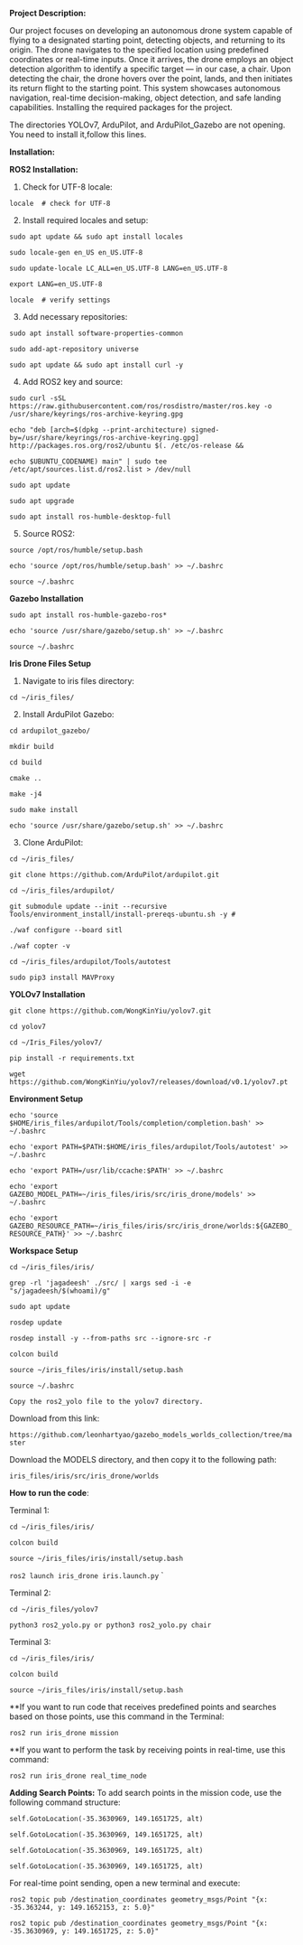 **Project Description:**

Our project focuses on developing an autonomous drone system capable of flying to a designated starting point, detecting objects, and returning to its origin. The drone navigates to the specified location using predefined coordinates or real-time inputs. Once it arrives, the drone employs an object detection algorithm to identify a specific target — in our case, a chair. Upon detecting the chair, the drone hovers over the point, lands, and then initiates its return flight to the starting point. This system showcases autonomous navigation, real-time decision-making, object detection, and safe landing capabilities.
Installing the required packages for the project.

The directories YOLOv7, ArduPilot, and ArduPilot_Gazebo are not opening. You need to install it,follow this lines.

**Installation:**

**ROS2 Installation:**
1. Check for UTF-8 locale:
   
`locale  # check for UTF-8`

2. Install required locales and setup:

`sudo apt update && sudo apt install locales`

`sudo locale-gen en_US en_US.UTF-8`

`sudo update-locale LC_ALL=en_US.UTF-8 LANG=en_US.UTF-8`

`export LANG=en_US.UTF-8`

`locale  # verify settings`

3. Add necessary repositories:

`sudo apt install software-properties-common`

`sudo add-apt-repository universe`

`sudo apt update && sudo apt install curl -y`

4. Add ROS2 key and source:

`sudo curl -sSL https://raw.githubusercontent.com/ros/rosdistro/master/ros.key -o /usr/share/keyrings/ros-archive-keyring.gpg`

`echo "deb [arch=$(dpkg --print-architecture) signed-by=/usr/share/keyrings/ros-archive-keyring.gpg] http://packages.ros.org/ros2/ubuntu $(. /etc/os-release && `

`echo $UBUNTU_CODENAME) main" | sudo tee /etc/apt/sources.list.d/ros2.list > /dev/null`

`sudo apt update`

`sudo apt upgrade`

`sudo apt install ros-humble-desktop-full`


5. Source ROS2:

`source /opt/ros/humble/setup.bash`

`echo 'source /opt/ros/humble/setup.bash' >> ~/.bashrc`

`source ~/.bashrc`

**Gazebo Installation**

`sudo apt install ros-humble-gazebo-ros*`

`echo 'source /usr/share/gazebo/setup.sh' >> ~/.bashrc`

`source ~/.bashrc`


**Iris Drone Files Setup**
1. Navigate to iris files directory:

`cd ~/iris_files/`

2. Install ArduPilot Gazebo:
   
`cd ardupilot_gazebo/`

`mkdir build`

`cd build`

`cmake ..`

`make -j4`

`sudo make install`

`echo 'source /usr/share/gazebo/setup.sh' >> ~/.bashrc`

3. Clone ArduPilot:

`cd ~/iris_files/`

`git clone https://github.com/ArduPilot/ardupilot.git`

`cd ~/iris_files/ardupilot/`

`git submodule update --init --recursive
`
`Tools/environment_install/install-prereqs-ubuntu.sh -y #`

`./waf configure --board sitl`

`./waf copter -v`

`cd ~/iris_files/ardupilot/Tools/autotest`

`sudo pip3 install MAVProxy`


**YOLOv7 Installation**

`git clone https://github.com/WongKinYiu/yolov7.git`

`cd yolov7`

`cd ~/Iris_Files/yolov7/`

`pip install -r requirements.txt`

`wget https://github.com/WongKinYiu/yolov7/releases/download/v0.1/yolov7.pt`

**Environment Setup**

`echo 'source $HOME/iris_files/ardupilot/Tools/completion/completion.bash' >> ~/.bashrc`

`echo 'export PATH=$PATH:$HOME/iris_files/ardupilot/Tools/autotest' >> ~/.bashrc`

`echo 'export PATH=/usr/lib/ccache:$PATH' >> ~/.bashrc`

`echo 'export GAZEBO_MODEL_PATH=~/iris_files/iris/src/iris_drone/models' >> ~/.bashrc`

`echo 'export GAZEBO_RESOURCE_PATH=~/iris_files/iris/src/iris_drone/worlds:${GAZEBO_RESOURCE_PATH}' >> ~/.bashrc`


**Workspace Setup**

`cd ~/iris_files/iris/`

`grep -rl 'jagadeesh' ./src/ | xargs sed -i -e "s/jagadeesh/$(whoami)/g"`

`sudo apt update`

`rosdep update`

`rosdep install -y --from-paths src --ignore-src -r`

`colcon build`

`source ~/iris_files/iris/install/setup.bash`

`source ~/.bashrc`

`Copy the ros2_yolo file to the yolov7 directory.`


Download from this link:

`https://github.com/leonhartyao/gazebo_models_worlds_collection/tree/master`
   
Download the MODELS directory, and then copy it to the following path:

`iris_files/iris/src/iris_drone/worlds`


**How to run the code**:

Terminal 1:

`cd ~/iris_files/iris/`

`colcon build`

`source ~/iris_files/iris/install/setup.bash`

`ros2 launch iris_drone iris.launch.py`
`

Terminal 2:

`cd ~/iris_files/yolov7`

`python3 ros2_yolo.py or python3 ros2_yolo.py chair`

Terminal 3:

`cd ~/iris_files/iris/`

`colcon build`

`source ~/iris_files/iris/install/setup.bash`

**If you want to run code that receives predefined points and searches based on those points, use this command in the Terminal:

`ros2 run iris_drone mission`

**If you want to perform the task by receiving points in real-time, use this command:

`ros2 run iris_drone real_time_node`

**Adding Search Points:**
To add search points in the mission code, use the following command structure:

`self.GotoLocation(-35.3630969, 149.1651725, alt)`

`self.GotoLocation(-35.3630969, 149.1651725, alt)`

`self.GotoLocation(-35.3630969, 149.1651725, alt)`

`self.GotoLocation(-35.3630969, 149.1651725, alt)`

For real-time point sending, open a new terminal and execute:

`ros2 topic pub /destination_coordinates geometry_msgs/Point "{x: -35.363244, y: 149.1652153, z: 5.0}"`

`ros2 topic pub /destination_coordinates geometry_msgs/Point "{x: -35.3630969, y: 149.1651725, z: 5.0}"`


